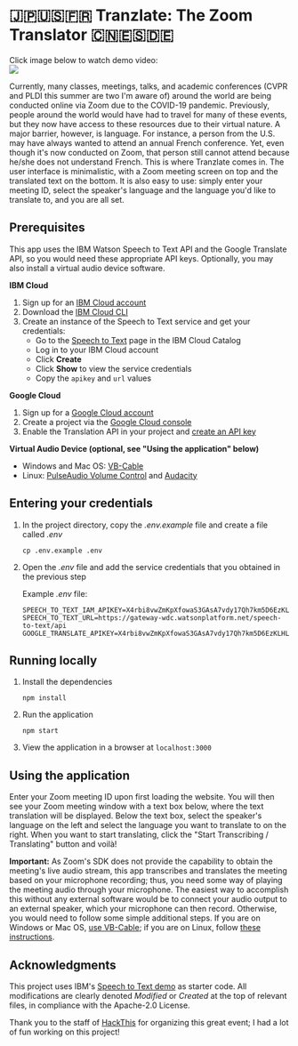# :jp::us::fr: Tranzlate: The Zoom Translator :cn::es::de:
Click image below to watch demo video:  
[![](http://img.youtube.com/vi/QOZ86WaqPQU/0.jpg)](http://www.youtube.com/watch?v=QOZ86WaqPQU "")  

Currently, many classes, meetings, talks, and academic conferences (CVPR and PLDI this summer are two I'm aware of) around the world are being conducted online via Zoom due to the COVID-19 pandemic. Previously, people around the world would have had to travel for many of these events, but they now have access to these resources due to their virtual nature. 
A major barrier, however, is language. For instance, a person from the U.S. may have always wanted to attend an annual French conference. Yet, even though it's now conducted on Zoom, that person still cannot attend because he/she does not understand French. This is where Tranzlate comes in.
The user interface is minimalistic, with a Zoom meeting screen on top and the translated text on the bottom. It is also easy to use: simply enter your meeting ID, select the speaker's language and the language you'd like to translate to, and you are all set.

## Prerequisites
This app uses the IBM Watson Speech to Text API and the Google Translate API, so you would need these appropriate API keys. Optionally, you may also install a virtual audio device software.

**IBM Cloud**
1. Sign up for an [IBM Cloud account](https://cloud.ibm.com/registration/)
2. Download the [IBM Cloud CLI](https://cloud.ibm.com/docs/cli?topic=cloud-cli-getting-started#overview)
3. Create an instance of the Speech to Text service and get your credentials:
    - Go to the [Speech to Text](https://cloud.ibm.com/catalog/services/speech-to-text) page in the IBM Cloud Catalog
    - Log in to your IBM Cloud account
    - Click **Create**
    - Click **Show** to view the service credentials
    - Copy the `apikey` and `url` values

**Google Cloud**
1. Sign up for a [Google Cloud account](https://cloud.google.com/) 
2. Create a project via the [Google Cloud console](https://console.cloud.google.com/)
3. Enable the Translation API in your project and [create an API key](https://console.cloud.google.com/apis/credentials)

**Virtual Audio Device (optional, see "Using the application" below)**
- Windows and Mac OS: [VB-Cable](https://www.vb-audio.com/Cable/index.htm)
- Linux: [PulseAudio Volume Control](https://freedesktop.org/software/pulseaudio/pavucontrol/) and [Audacity](https://www.audacityteam.org/)

## Entering your credentials
1. In the project directory, copy the *.env.example* file and create a file called *.env*

    ```
    cp .env.example .env
    ```

2. Open the *.env* file and add the service credentials that you obtained in the previous step

    Example *.env* file:

    ```
    SPEECH_TO_TEXT_IAM_APIKEY=X4rbi8vwZmKpXfowaS3GAsA7vdy17Qh7km5D6EzKLHL2
    SPEECH_TO_TEXT_URL=https://gateway-wdc.watsonplatform.net/speech-to-text/api
    GOOGLE_TRANSLATE_APIKEY=X4rbi8vwZmKpXfowaS3GAsA7vdy17Qh7km5D6EzKLHL2
    ```

## Running locally

1. Install the dependencies

    ```
    npm install
    ```

2. Run the application

    ```
    npm start
    ```

3. View the application in a browser at `localhost:3000`

## Using the application
Enter your Zoom meeting ID upon first loading the website. You will then see your Zoom meeting window with a text box below, where the text translation will be displayed. Below the text box, select the speaker's language on the left and select the language you want to translate to on the right. When you want to start translating, click the "Start Transcribing / Translating" button and voilà!

**Important:** As Zoom's SDK does not provide the capability to obtain the meeting's live audio stream, this app transcribes and translates the meeting based on your microphone recording; thus, you need some way of playing the meeting audio through your microphone. The easiest way to accomplish this without any external software would be to connect your audio output to an external speaker, which your microphone can then record. Otherwise, you would need to follow some simple additional steps. If you are on Windows or Mac OS, [use VB-Cable](https://www.howtogeek.com/364369/how-to-record-your-pcs-audio-with-vb-cable/); if you are on Linux, follow [these instructions](https://www.kirsle.net/redirect-audio-out-to-mic-in-linux).

## Acknowledgments
This project uses IBM's [Speech to Text demo](https://github.com/watson-developer-cloud/speech-to-text-nodejs) as starter code. All modifications are clearly denoted *Modified* or *Created* at the top of relevant files, in compliance with the Apache-2.0 License.

Thank you to the staff of [HackThis](https://hackthis.hackillinois.org/) for organizing this great event; I had a lot of fun working on this project!
